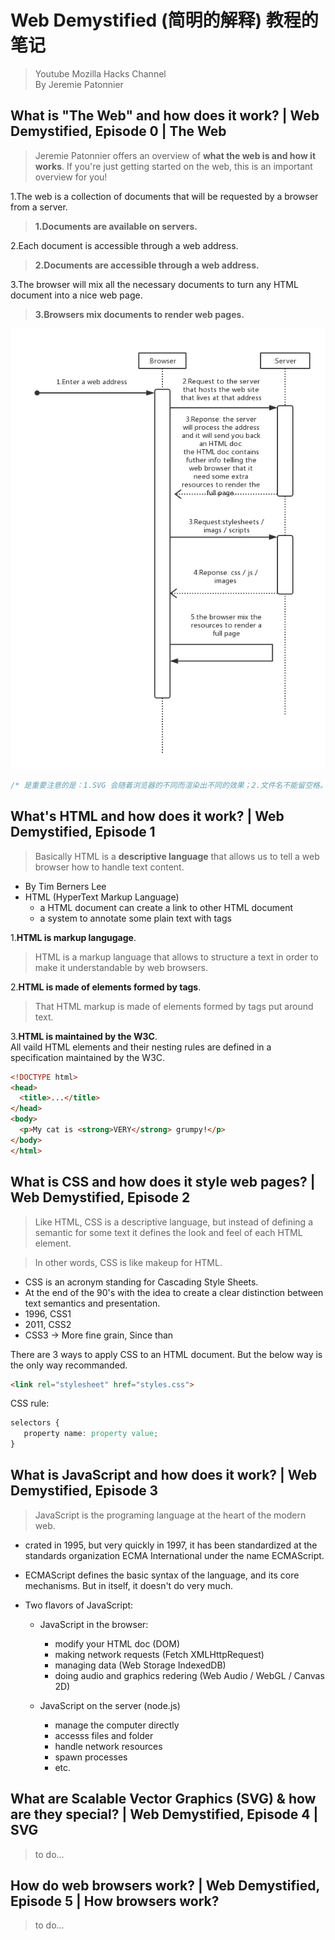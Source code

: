 # Web Demystified (简明的解释) 教程的笔记  
> Youtube Mozilla Hacks Channel    
> By Jeremie Patonnier  

## What is "The Web" and how does it work? | Web Demystified, Episode 0 | The Web
> Jeremie Patonnier offers an overview of **what the web is and how it works**. If you're just getting started on the web, this is an important overview for you!  

1.The web is a collection of documents that will be requested by a browser from a server.  
> **1.Documents are available on servers.**  

2.Each document is accessible through a web address.  
> **2.Documents are accessible through a web address.**  

3.The browser will mix all the necessary documents to turn any HTML document into a nice web page.  
> **3.Browsers mix documents to render web pages.**  

![What the web is and how it works.](images/what-the-web-is-and-how-it-works.png)  

```c
/* 是重要注意的是：1.SVG 会随着浏览器的不同而渲染出不同的效果；2.文件名不能留空格。 */
```

## What's HTML and how does it work? | Web Demystified, Episode 1  

> Basically HTML is a **descriptive language** that allows us to tell a web browser how to handle text content.  

* By Tim Berners Lee  
* HTML (HyperText Markup Language)
  * a HTML document can create a link to other HTML document  
  * a system to annotate some plain text with tags

1.**HTML is markup langugage**.  
> HTML is a markup language that allows to structure a text in order to make it understandable by web browsers.   

2.**HTML is made of elements formed by tags**.  
> That HTML markup is made of elements formed by tags put around text.  

3.**HTML is maintained by the W3C**.  
All vaild HTML elements and their nesting rules are defined in a specification maintained by the W3C.  

```html
<!DOCTYPE html>
<head>
  <title>...</title>    
</head>
<body>
  <p>My cat is <strong>VERY</strong> grumpy!</p>
</body>
</html>
```

## What is CSS and how does it style web pages? | Web Demystified, Episode 2  
> Like HTML, CSS is a descriptive language, but instead of defining a semantic for some text it defines the look and feel of each HTML element.  

> In other words, CSS is like makeup for HTML.  

* CSS is an acronym standing for Cascading Style Sheets.  
* At the end of the 90's with the idea to create a clear distinction between text semantics and presentation.
 * 1996, CSS1
 * 2011, CSS2  
 * CSS3 -> More fine grain, Since than  

 There are 3 ways to apply CSS to an HTML document. But the below way is the only way recommanded.  

 ```html
 <link rel="stylesheet" href="styles.css">
 ```  

 CSS rule:  
 ```css
 selectors {
    property name: property value;
 }
 ```


## What is JavaScript and how does it work? | Web Demystified, Episode 3  
> JavaScript is the programing language at the heart of the modern web.  

* crated in 1995, but very quickly in 1997, it has been standardized at the standards organization ECMA International under the name ECMAScript.  
* ECMAScript defines the basic syntax of the language, and its core mechanisms. But in itself, it doesn't do very much.  

* Two flavors of JavaScript:  
    * JavaScript in the browser:  
        * modify your HTML doc (DOM)  
        * making network requests (Fetch XMLHttpRequest)  
        * managing data (Web Storage IndexedDB)  
        * doing audio and graphics redering (Web Audio / WebGL / Canvas 2D)  

    * JavaScript on the server (node.js)  
        * manage the computer directly  
        * accesss files and folder  
        * handle network resources  
        * spawn processes  
        * etc.


## What are Scalable Vector Graphics (SVG) & how are they special? | Web Demystified, Episode 4  | SVG
> to do...


## How do web browsers work? | Web Demystified, Episode 5  | How browsers work?
> to do...
